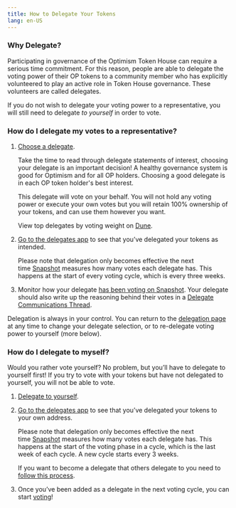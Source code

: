 ```yaml
---
title: How to Delegate Your Tokens
lang: en-US
---
```



### Why Delegate?

Participating in governance of the Optimism Token House can require a serious time commitment. 
For this reason, people are able to delegate the voting power of their OP tokens to a community member who has explicitly volunteered to play an active role in Token House governance. 
These volunteers are called delegates.

If you do not wish to delegate your voting power to a representative, you will still need to delegate *to yourself* in order to vote. 

### How do I delegate my votes to a representative?

1. [Choose a delegate](https://app.optimism.io/delegates). 
   
   Take the time to read through delegate statements of interest, choosing your delegate is an important decision! 
   A healthy governance system is good for Optimism and for all OP holders. Choosing a good delegate is in each OP token holder's best interest.

   This delegate will vote on your behalf. 
   You will not hold any voting power or execute your own votes but you will retain 100% ownership of your tokens, and can use them however you want.

   View top delegates by voting weight on [Dune](https://dune.com/optimismfnd/optimism-op-token-house).

1. [Go to the delegates app](https://app.optimism.io/delegates) to see that you’ve delegated your tokens as intended.

   Please note that delegation only becomes effective the next time [Snapshot](https://snapshot.org/#/opcollective.eth) measures how many votes each delegate has. 
   This happens at the start of every voting cycle, which is every three weeks.

1. Monitor how your delegate [has been voting on Snapshot](https://help.optimism.io/hc/en-us/articles/6389519530779-How-do-I-see-how-my-delegate-voted-).
   Your delegate should also write up the reasoning behind their votes in a [Delegate Communications Thread](https://gov.optimism.io/c/governance/41).

Delegation is always in your control. You can return to the [delegation page](https://app.optimism.io/delegates) at any time to change your delegate selection, or to re-delegate voting power to yourself (more below).

### How do I delegate to myself?

Would you rather vote yourself? 
No problem, but you’ll have to delegate to yourself first! 
If you try to vote with your tokens but have not delegated to yourself, you will not be able to vote. 

1. [Delegate to yourself](https://help.optimism.io/hc/en-us/articles/6296720540955-How-do-I-delegate-to-myself-).

1. [Go to the delegates app](https://app.optimism.io/delegates) to see that you’ve delegated your tokens to your own address.

   Please note that delegation only becomes effective the next time [Snapshot](https://snapshot.org/#/opcollective.eth) measures how many votes each delegate has.
   This happens at the start of the voting phase in a cycle, which is the last week of each cycle. 
   A new cycle starts every 3 weeks.

   If you want to become a delegate that others delegate to you need to [follow this process](delegate.md#ready-to-be-a-delegate).

1. Once you’ve been added as a delegate in the next voting cycle, you can start [voting](https://snapshot.org/#/opcollective.eth)!

<!--

##  Step 1: Claim or purchase OP tokens

To check your eligibility for Airdrop #1, scroll to the bottom of [this page](https://app.optimism.io/announcement). 
If you didn’t qualify for Airdrop #1, don’t worry, there will be more.
      
Claim your tokens by visiting **[the airdrop app](https://app.optimism.io/airdrop/check).** 
It doesn’t cost anything to claim the airdrop, except for gas fees. 
You will need to make sure you have some ETH on the Optimism network to pay for gas (0.003 is usually enough).
[Learn here how to deposit ETH to Optimism](https://help.optimism.io/hc/en-us/sections/4413033248795-Deposit).

Didn’t qualify or just want more OP? OP is available to buy on all major exchanges deployed on Optimism.

## Step 2: Delegate your tokens (to someone else or yourself)

Participating in governance of the Optimism Token House will require a serious time commitment. 
For this reason, The Optimism Foundation strongly encourages people to delegate the voting power of their OP tokens to a community member who has explicitly volunteered to play an active role in Token House governance. 
If you do not wish to delegate your voting power to a representative, you will still need to delegate to yourself in order to vote.
        
* [Delegate your tokens](https://app.optimism.io/delegates).
  [Here are directions if you wish to delegate them to yourself](https://help.optimism.io/hc/en-us/articles/6296720540955-How-do-I-delegate-to-myself-).
* [Delegate guide](delegate.md)
* [Delegate's voting record](https://help.optimism.io/hc/en-us/articles/6389519530779-How-do-I-see-how-my-delegate-voted-)

## Step 3: Join the conversation
Comment in the [Proposal Discussion](proposals.md) section of the [Forum](https://gov.optimism.io/) and provide feedback on draft proposals.

::: tip        
             
Make sure you understand and follow the Forum's [code of conduct](https://gov.optimism.io/t/code-of-conduct/5/4)

:::


## Step 4: Vote (if you are a delegate)

Go to [Snapshot](https://snapshot.org/#/opcollective.eth), connect your wallet, and vote.
There is no minimum OP holding voting requirement, but you will need to have the OP tokens you wish to delegate or vote with in your wallet when the voting snapshot is taken. 
Tokens that are staked or LP’d when the snapshot is taken do not carry voting power.

-->